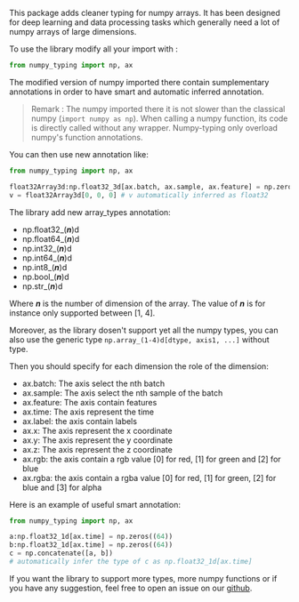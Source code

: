 
This package adds cleaner typing for numpy arrays.  It
has been designed for deep learning and data processing tasks which generally
need a lot of numpy arrays of large dimensions.


To use the library modify all your import with :
```python
from numpy_typing import np, ax
```

The modified version of numpy imported there contain sumplementary annotations in order to have smart and automatic inferred annotation.

> Remark : The numpy imported there it is not slower than the classical numpy (``import numpy as np``). When calling a numpy function, its code is directly called without any wrapper. Numpy-typing only overload numpy's function annotations.


You can then use new annotation like:
```python
from numpy_typing import np, ax

float32Array3d:np.float32_3d[ax.batch, ax.sample, ax.feature] = np.zeros((3, 3, 3))
v = float32Array3d[0, 0, 0] # v automatically inferred as float32
```
The library add new array_types annotation:
- np.float32_(***n***)d
- np.float64_(***n***)d
- np.int32_(***n***)d
- np.int64_(***n***)d
- np.int8_(***n***)d
- np.bool_(***n***)d
- np.str_(***n***)d

Where ***n*** is the number of dimension of the array. The value of ***n*** is for instance only supported between [1, 4].

Moreover, as the library dosen't support yet all the numpy types, you can also use the generic type ```np.array_(1-4)d[dtype, axis1, ...]``` without type.

Then you should specify for each dimension the role of the dimension:
- ax.batch: The axis select the nth batch
- ax.sample: The axis select the nth sample of the batch
- ax.feature: The axis contain features
- ax.time: The axis represent the time
- ax.label: the axis contain labels
- ax.x: The axis represent the x coordinate
- ax.y: The axis represent the y coordinate
- ax.z: The axis represent the z coordinate
- ax.rgb: the axis contain a rgb value [0] for red, [1] for green and [2] for blue
- ax.rgba: the axis contain a rgba value [0] for red, [1] for green, [2] for blue and [3] for alpha

Here is an example of useful smart annotation:
```python
from numpy_typing import np, ax

a:np.float32_1d[ax.time] = np.zeros((64))
b:np.float32_1d[ax.time] = np.zeros((64))
c = np.concatenate([a, b])
# automatically infer the type of c as np.float32_1d[ax.time]
```

If you want the library to support more types, more numpy functions or if you have any suggestion, feel free to open an issue on our [github](https://github.com/melpiro/numpy-typing).












